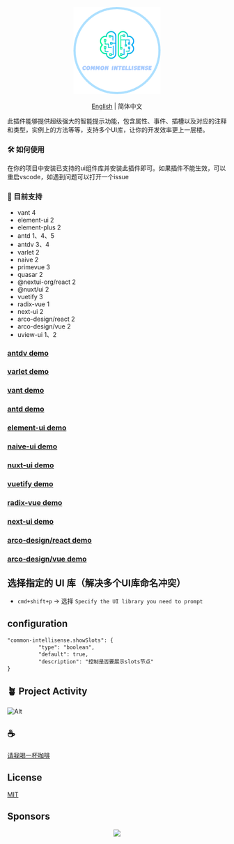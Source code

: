 <p align="center">
<img height="200" src="./assets/kv.png" alt="common-intellisense">
</p>
<p align="center"> <a href="https://github.com/Simon-He95/vscode-common-intellisense/blob/main/README.md">English</a> | 简体中文</p>

此插件能够提供超级强大的智能提示功能，包含属性、事件、插槽以及对应的注释和类型，实例上的方法等等，支持多个UI库，让你的开发效率更上一层楼。

### 🛠️️ 如何使用
在你的项目中安装已支持的ui组件库并安装此插件即可。如果插件不能生效，可以重启vscode，如遇到问题可以打开一个issue

### 🍬 目前支持
- vant 4
- element-ui 2
- element-plus 2
- antd 1、4、5
- antdv 3、4
- varlet 2
- naive 2
- primevue 3
- quasar 2
- @nextui-org/react 2
- @nuxt/ui 2
- vuetify 3
- radix-vue 1
- next-ui 2
- arco-design/react 2
- arco-design/vue 2
- uview-ui 1、2

### [antdv demo](assets/antdv.gif)

### [varlet demo](assets/varlet.gif)

### [vant demo](assets/vant.gif)

### [antd demo](assets/antd.gif)

### [element-ui demo](assets/element.gif)

### [naive-ui demo](assets/naive.gif)

### [nuxt-ui demo](assets/nuxt-ui.gif)

### [vuetify demo](assets/vuetify.gif)

### [radix-vue demo](assets/radix-vue.gif)

### [next-ui demo](assets/next-ui.gif)

### [arco-design/react demo](assets/arco-design.gif)

### [arco-design/vue demo](assets/acro-design-vue.gif)

## 选择指定的 UI 库（解决多个UI库命名冲突）

- `cmd+shift+p` -> 选择 `Specify the UI library you need to prompt`

## configuration
```
"common-intellisense.showSlots": {
          "type": "boolean",
          "default": true,
          "description": "控制是否要展示slots节点"
}
```

## 🪴 Project Activity

![Alt](https://repobeats.axiom.co/api/embed/f10c064d5ec1d5f2ad1d829a00625ed361812bfd.svg "Repobeats analytics image")

## :coffee:

[请我喝一杯咖啡](https://github.com/Simon-He95/sponsor)

## License

[MIT](./license)

## Sponsors

<p align="center">
  <a href="https://cdn.jsdelivr.net/gh/Simon-He95/sponsor@main/sponsors.svg">
    <img src="https://cdn.jsdelivr.net/gh/Simon-He95/sponsor@main/sponsors.png"/>
  </a>
</p>
